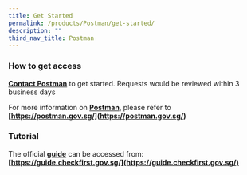 ```yaml
---
title: Get Started
permalink: /products/Postman/get-started/
description: ""
third_nav_title: Postman
---
```

### **How to get access**
**[Contact Postman](https://form.gov.sg/62b19812ff209e00126f2c47)** to get started. Requests would be reviewed within 3 business days

For more information on **[Postman](https://postman.gov.sg/)**, please refer to **[https://postman.gov.sg/](https://postman.gov.sg/)**

### **Tutorial**
The official **[guide](https://guide.checkfirst.gov.sg/)** can be accessed from: **[https://guide.checkfirst.gov.sg/](https://guide.checkfirst.gov.sg/)**